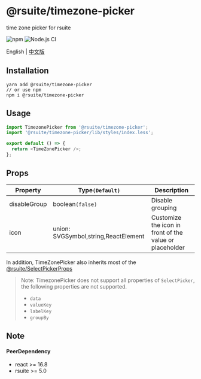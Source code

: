 # @rsuite/timezone-picker
time zone picker for rsuite

![npm](https://img.shields.io/npm/v/@rsuite/timezone-picker?color=green) ![Node.js CI](https://github.com/rsuite/timezone-picker/workflows/Node.js%20CI/badge.svg)

English | [中文版](README.md)

## Installation

```
yarn add @rsuite/timezone-picker
// or use npm
npm i @rsuite/timezone-picker
```

## Usage

```typescript
import TimezonePicker from '@rsuite/timezone-picker';
import '@rsuite/timezone-picker/lib/styles/index.less';

export default () => {
  return <TimeZonePicker />;
};
```

## Props

| Property              | Type`(Default)`                                  | Description                                             |
| --------------------- | ------------------------------------------------ | ------------------------------------------------------- |
| disableGroup          | boolean`(false)`                                 | Disable grouping                                        |
| icon                  | union: SVGSymbol,string,ReactElement             | Customize the icon in front of the value or placeholder |

In addition, TimeZonePicker also inherits most of the [@rsuite/SelectPickerProps](https://rsuitejs.com/components/select-picker/#%3CSelectPicker%3E)

> Note: TimezonePicker does not support all properties of `SelectPicker`, the following properties are not supported.
>
> - `data`
> - `valueKey`
> - `labelKey`
> - `groupBy`

## Note

#### PeerDependency
- react >= 16.8
- rsuite >= 5.0
